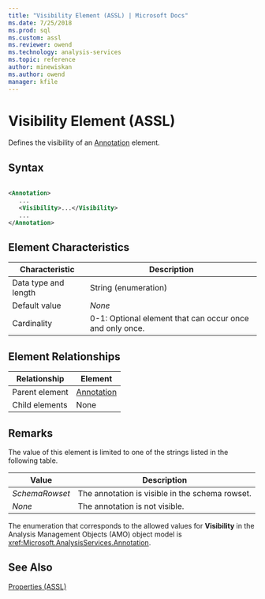 ```yaml
---
title: "Visibility Element (ASSL) | Microsoft Docs"
ms.date: 7/25/2018
ms.prod: sql
ms.custom: assl
ms.reviewer: owend
ms.technology: analysis-services
ms.topic: reference
author: minewiskan
ms.author: owend
manager: kfile
---
```

# Visibility Element (ASSL)

  Defines the visibility of an [Annotation](objects/annotation-element-assl.md) element.  
  
## Syntax  
  
```xml  
  
<Annotation>  
   ...  
   <Visibility>...</Visibility>  
   ...  
</Annotation>  
```  
  
## Element Characteristics  
  
|Characteristic|Description|  
|--------------------|-----------------|  
|Data type and length|String (enumeration)|  
|Default value|*None*|  
|Cardinality|0-1: Optional element that can occur once and only once.|  
  
## Element Relationships  
  
|Relationship|Element|  
|------------------|-------------|  
|Parent element|[Annotation](objects/annotation-element-assl.md)|  
|Child elements|None|  
  
## Remarks  
 The value of this element is limited to one of the strings listed in the following table.  
  
|Value|Description|  
|-----------|-----------------|  
|*SchemaRowset*|The annotation is visible in the schema rowset.|  
|*None*|The annotation is not visible.|  
  
 The enumeration that corresponds to the allowed values for **Visibility** in the Analysis Management Objects (AMO) object model is <xref:Microsoft.AnalysisServices.Annotation>.  
  
## See Also  
 [Properties &#40;ASSL&#41;](properties/properties-assl.md)  
  
  
